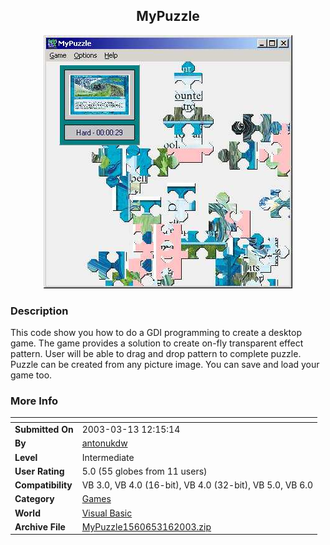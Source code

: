 ﻿<div align="center">

## MyPuzzle

<img src="PIC2003312354484178.jpg">
</div>

### Description

This code show you how to do a GDI programming to create a desktop game. The game provides a solution to create on-fly transparent effect pattern. User will be able to drag and drop pattern to complete puzzle. Puzzle can be created from any picture image. You can save and load your game too.
 
### More Info
 


<span>             |<span>
---                |---
**Submitted On**   |2003-03-13 12:15:14
**By**             |[antonukdw](https://github.com/Planet-Source-Code/PSCIndex/blob/master/ByAuthor/antonukdw.md)
**Level**          |Intermediate
**User Rating**    |5.0 (55 globes from 11 users)
**Compatibility**  |VB 3\.0, VB 4\.0 \(16\-bit\), VB 4\.0 \(32\-bit\), VB 5\.0, VB 6\.0
**Category**       |[Games](https://github.com/Planet-Source-Code/PSCIndex/blob/master/ByCategory/games__1-38.md)
**World**          |[Visual Basic](https://github.com/Planet-Source-Code/PSCIndex/blob/master/ByWorld/visual-basic.md)
**Archive File**   |[MyPuzzle1560653162003\.zip](https://github.com/Planet-Source-Code/antonukdw-mypuzzle__1-43949/archive/master.zip)








